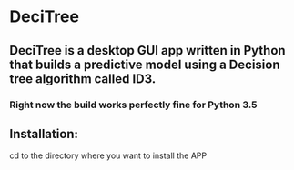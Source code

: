 # DeciTree
## DeciTree is a desktop GUI app written in Python that builds a predictive model using a Decision tree algorithm called ID3. 
### Right now the build works perfectly fine for Python 3.5

## Installation:
<p> cd to the directory where you want to install the APP</p>








